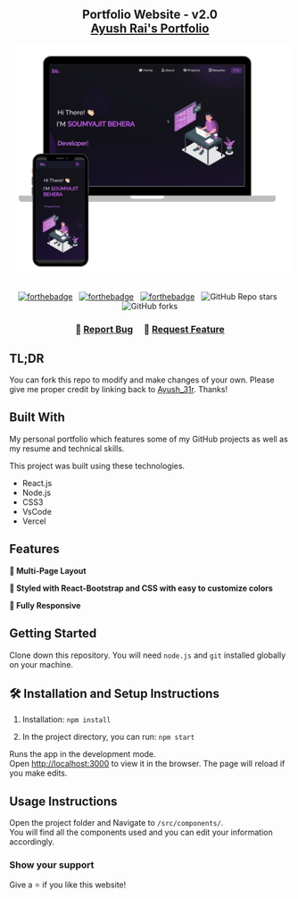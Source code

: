 <h2 align="center">
  Portfolio Website - v2.0<br/>
  <a href="https://your-portfolio-url.com" target="_blank">Ayush Rai's Portfolio</a>
</h2>
<div align="center">
  <img alt="Demo" src="./Images/readme-img1.png" />
</div>

<br/>

<center>

[![forthebadge](https://forthebadge.com/images/badges/built-with-love.svg)](https://forthebadge.com) &nbsp;
[![forthebadge](https://forthebadge.com/images/badges/made-with-javascript.svg)](https://forthebadge.com) &nbsp;
[![forthebadge](https://forthebadge.com/images/badges/open-source.svg)](https://forthebadge.com) &nbsp;
![GitHub Repo stars](https://img.shields.io/github/stars/Ayush_31r/Portfolio?color=red&logo=github&style=for-the-badge) &nbsp;
![GitHub forks](https://img.shields.io/github/forks/Ayush_31r/Portfolio?color=red&logo=github&style=for-the-badge)

</center>

<h3 align="center">
    🔹
    <a href="https://github.com/Ayush_31r/Portfolio/issues">Report Bug</a> &nbsp; &nbsp;
    🔹
    <a href="https://github.com/Ayush_31r/Portfolio/issues">Request Feature</a>
</h3>

## TL;DR

You can fork this repo to modify and make changes of your own. Please give me proper credit by linking back to [Ayush_31r](https://github.com/Ayush_31r). Thanks!

## Built With

My personal portfolio which features some of my GitHub projects as well as my resume and technical skills.<br/>

This project was built using these technologies.

- React.js
- Node.js
- CSS3
- VsCode
- Vercel

## Features

**📖 Multi-Page Layout**

**🎨 Styled with React-Bootstrap and CSS with easy to customize colors**

**📱 Fully Responsive**

## Getting Started

Clone down this repository. You will need `node.js` and `git` installed globally on your machine.

## 🛠 Installation and Setup Instructions

1. Installation: `npm install`

2. In the project directory, you can run: `npm start`

Runs the app in the development mode.\
Open [http://localhost:3000](http://localhost:3000) to view it in the browser.
The page will reload if you make edits.

## Usage Instructions

Open the project folder and Navigate to `/src/components/`. <br/>
You will find all the components used and you can edit your information accordingly.

### Show your support

Give a ⭐ if you like this website!